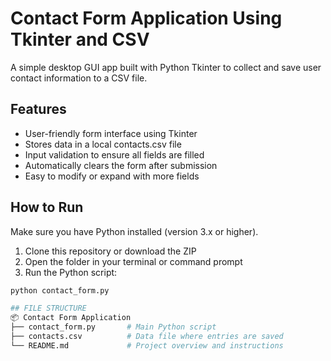 # Contact Form Application Using Tkinter and CSV

A simple desktop GUI app built with Python Tkinter to collect and save user contact information to a CSV file.

## Features
- User-friendly form interface using Tkinter
- Stores data in a local contacts.csv file
- Input validation to ensure all fields are filled
- Automatically clears the form after submission
- Easy to modify or expand with more fields

## How to Run

Make sure you have Python installed (version 3.x or higher).

1. Clone this repository or download the ZIP
2. Open the folder in your terminal or command prompt
3. Run the Python script:

```bash
python contact_form.py

## FILE STRUCTURE
📦 Contact Form Application
├── contact_form.py       # Main Python script
├── contacts.csv          # Data file where entries are saved
└── README.md             # Project overview and instructions
